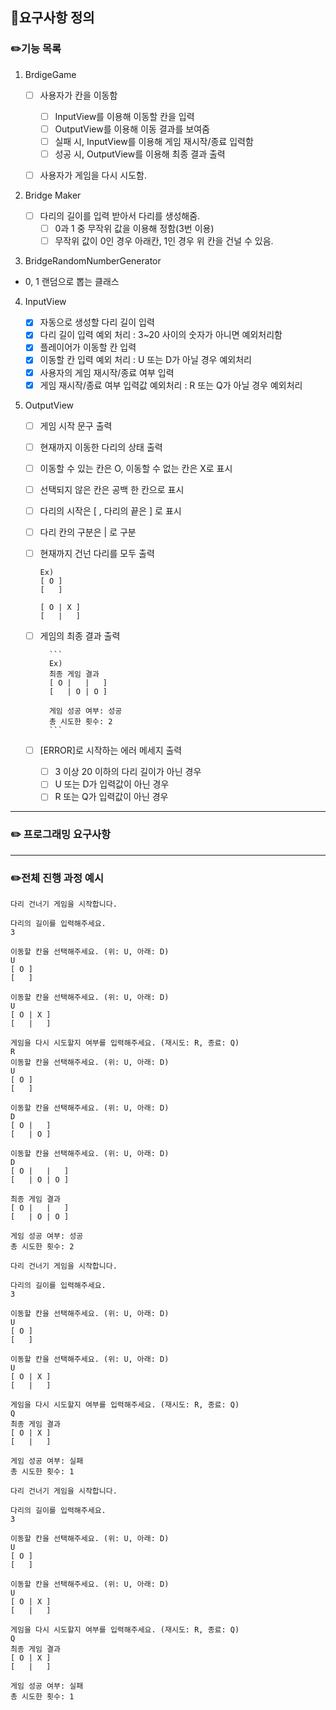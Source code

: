 ## :file_folder:요구사항 정의

### :pencil2:기능 목록

1.  BrdigeGame

    - [ ] 사용자가 칸을 이동함

      - [ ] InputView를 이용해 이동할 칸을 입력
      - [ ] OutputView를 이용해 이동 결과를 보여줌
      - [ ] 실패 시, InputView를 이용해 게임 재시작/종료 입력함
      - [ ] 성공 시, OutputView를 이용해 최종 결과 출력

    - [ ] 사용자가 게임을 다시 시도함.

2.  Bridge Maker

    - [ ] 다리의 길이를 입력 받아서 다리를 생성해줌.
      - [ ] 0과 1 중 무작위 값을 이용해 정함(3번 이용)
      - [ ] 무작위 값이 0인 경우 아래칸, 1인 경우 위 칸을 건널 수 있음.

3.  BridgeRandomNumberGenerator

- 0, 1 랜덤으로 뽑는 클래스

4.  InputView

    - [x] 자동으로 생성할 다리 길이 입력
    - [x] 다리 길이 입력 예외 처리 : 3~20 사이의 숫자가 아니면 예외처리함
    - [x] 플레이어가 이동할 칸 입력
    - [x] 이동할 칸 입력 예외 처리 : U 또는 D가 아닐 경우 예외처리
    - [x] 사용자의 게임 재시작/종료 여부 입력
    - [x] 게임 재시작/종료 여부 입력값 예외처리 : R 또는 Q가 아닐 경우 예외처리

5.  OutputView

    - [ ] 게임 시작 문구 출력
    - [ ] 현재까지 이동한 다리의 상태 출력

    - [ ] 이동할 수 있는 칸은 O, 이동할 수 없는 칸은 X로 표시
    - [ ] 선택되지 않은 칸은 공백 한 칸으로 표시
    - [ ] 다리의 시작은 [ , 다리의 끝은 ] 로 표시
    - [ ] 다리 칸의 구분은 | 로 구분
    - [ ] 현재까지 건넌 다리를 모두 출력

      ```
      Ex)
      [ O ]
      [   ]

      [ O | X ]
      [   |   ]
      ```

    - [ ] 게임의 최종 결과 출력

            ```
            Ex)
            최종 게임 결과
            [ O |   |   ]
            [   | O | O ]

            게임 성공 여부: 성공
            총 시도한 횟수: 2
            ```

    - [ ] [ERROR]로 시작하는 에러 메세지 출력
      - [ ] 3 이상 20 이하의 다리 길이가 아닌 경우
      - [ ] U 또는 D가 입력값이 아닌 경우
      - [ ] R 또는 Q가 입력값이 아닌 경우

---

### :pencil2: 프로그래밍 요구사항

---

### :pencil2:전체 진행 과정 예시

```
다리 건너기 게임을 시작합니다.

다리의 길이를 입력해주세요.
3

이동할 칸을 선택해주세요. (위: U, 아래: D)
U
[ O ]
[   ]

이동할 칸을 선택해주세요. (위: U, 아래: D)
U
[ O | X ]
[   |   ]

게임을 다시 시도할지 여부를 입력해주세요. (재시도: R, 종료: Q)
R
이동할 칸을 선택해주세요. (위: U, 아래: D)
U
[ O ]
[   ]

이동할 칸을 선택해주세요. (위: U, 아래: D)
D
[ O |   ]
[   | O ]

이동할 칸을 선택해주세요. (위: U, 아래: D)
D
[ O |   |   ]
[   | O | O ]

최종 게임 결과
[ O |   |   ]
[   | O | O ]

게임 성공 여부: 성공
총 시도한 횟수: 2
```

```
다리 건너기 게임을 시작합니다.

다리의 길이를 입력해주세요.
3

이동할 칸을 선택해주세요. (위: U, 아래: D)
U
[ O ]
[   ]

이동할 칸을 선택해주세요. (위: U, 아래: D)
U
[ O | X ]
[   |   ]

게임을 다시 시도할지 여부를 입력해주세요. (재시도: R, 종료: Q)
Q
최종 게임 결과
[ O | X ]
[   |   ]

게임 성공 여부: 실패
총 시도한 횟수: 1
```

```
다리 건너기 게임을 시작합니다.

다리의 길이를 입력해주세요.
3

이동할 칸을 선택해주세요. (위: U, 아래: D)
U
[ O ]
[   ]

이동할 칸을 선택해주세요. (위: U, 아래: D)
U
[ O | X ]
[   |   ]

게임을 다시 시도할지 여부를 입력해주세요. (재시도: R, 종료: Q)
Q
최종 게임 결과
[ O | X ]
[   |   ]

게임 성공 여부: 실패
총 시도한 횟수: 1
```

